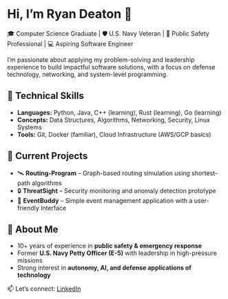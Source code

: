 # Hi, I’m Ryan Deaton 👋  
🎓 Computer Science Graduate | 🛡️ U.S. Navy Veteran | 🚒 Public Safety Professional | 💻 Aspiring Software Engineer  

I’m passionate about applying my problem-solving and leadership experience to build impactful software solutions, with a focus on defense technology, networking, and system-level programming.  

## 🔹 Technical Skills  
- **Languages:** Python, Java, C++ (learning), Rust (learning), Go (learning)  
- **Concepts:** Data Structures, Algorithms, Networking, Security, Linux Systems  
- **Tools:** Git, Docker (familiar), Cloud Infrastructure (AWS/GCP basics)  

## 🔹 Current Projects  
- 🛰 **Routing-Program** – Graph-based routing simulation using shortest-path algorithms  
- 🔒 **ThreatSight** – Security monitoring and anomaly detection prototype  
- 📅 **EventBuddy** – Simple event management application with a user-friendly interface  

## 🔹 About Me  
- 10+ years of experience in **public safety & emergency response**  
- Former **U.S. Navy Petty Officer (E-5)** with leadership in high-pressure missions  
- Strong interest in **autonomy, AI, and defense applications of technology**  

📫 Let’s connect: [LinkedIn](https://www.linkedin.com/in/ryan-deaton-89aa13227/)  
